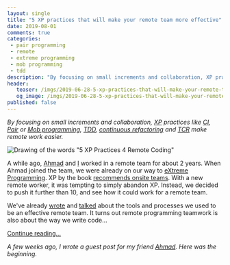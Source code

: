 ```yaml
---
layout: single
title: "5 XP practices that will make your remote team more effective"
date: 2019-08-01
comments: true
categories:
 - pair programming
 - remote
 - extreme programming
 - mob programming
 - tdd
description: "By focusing on small increments and collaboration, XP practices like Continuous Integration, Pair programming, Mob programming, TDD and continuous refactoring make remote work easier. “Test && Commit || Revert” might even be the future of remote work, by enabling collaborative real-time programming!"
header:
   teaser: /imgs/2019-06-28-5-xp-practices-that-will-make-your-remote-team-more-effective/5xp-practices-4-remote-coding-teaser.jpeg
   og_image: /imgs/2019-06-28-5-xp-practices-that-will-make-your-remote-team-more-effective/5xp-practices-4-remote-coding-og.jpeg
published: false
---
```

_By focusing on small increments and collaboration, [XP](https://en.wikipedia.org/wiki/Extreme_programming) practices like [CI](https://martinfowler.com/articles/continuousIntegration.html), [Pair](https://en.wikipedia.org/wiki/Pair_programming) or [Mob programming](https://en.wikipedia.org/wiki/Mob_programming), [TDD](https://en.wikipedia.org/wiki/Test-driven_development), [continuous refactoring](https://www.jamesshore.com/Blog/Merciless-Refactoring.html) and [TCR](https://medium.com/@kentbeck_7670/test-commit-revert-870bbd756864) make remote work easier._

![Drawing of the words "5 XP Practices 4 Remote Coding"]({{site.url}}/imgs/2019-06-28-5-xp-practices-that-will-make-your-remote-team-more-effective/5xp-practices-4-remote-coding.jpeg)

A while ago, [Ahmad](https://ahmadatwi.me/about/) and [I](/about-me) worked in a remote team for about 2 years. When Ahmad joined the team, we were already on our way to [eXtreme Programming](/categories/#extreme-programming). XP by the book [recommends onsite teams](https://explainagile.com/agile/xp-extreme-programming/practices/sit-together/). With a new remote worker, it was tempting to simply abandon XP. Instead, we decided to push it further than 10, and see how it could work for a remote team.

We've already [wrote](/categories/#remote) and [talked](https://www.youtube.com/watch?v=jLjhCTvWLPk) about the tools and processes we used to be an effective remote team. It turns out remote programming teamwork is also about the way we write code...

[Continue reading...](http://eepurl.com/dxKE95) 

_A few weeks ago, I wrote a guest post for my friend [Ahmad](https://ahmadatwi.me/). Here was the beginning._